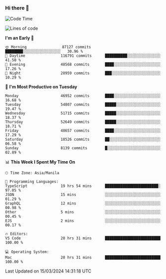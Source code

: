 ### Hi there 👋

<!--START_SECTION:waka-->
![Code Time](http://img.shields.io/badge/Code%20Time-4%2C962%20hrs%2030%20mins-blue)

![Lines of code](https://img.shields.io/badge/From%20Hello%20World%20I%27ve%20Written-120.0%20million%20lines%20of%20code-blue)

**I'm an Early 🐤** 

```text
🌞 Morning                87127 commits       ████████░░░░░░░░░░░░░░░░░   30.96 % 
🌆 Daytime                116791 commits      ██████████░░░░░░░░░░░░░░░   41.50 % 
🌃 Evening                48568 commits       ████░░░░░░░░░░░░░░░░░░░░░   17.26 % 
🌙 Night                  28959 commits       ███░░░░░░░░░░░░░░░░░░░░░░   10.29 % 
```
📅 **I'm Most Productive on Tuesday** 

```text
Monday                   46952 commits       ████░░░░░░░░░░░░░░░░░░░░░   16.68 % 
Tuesday                  54807 commits       █████░░░░░░░░░░░░░░░░░░░░   19.47 % 
Wednesday                51715 commits       █████░░░░░░░░░░░░░░░░░░░░   18.37 % 
Thursday                 52649 commits       █████░░░░░░░░░░░░░░░░░░░░   18.71 % 
Friday                   48657 commits       ████░░░░░░░░░░░░░░░░░░░░░   17.29 % 
Saturday                 18526 commits       ██░░░░░░░░░░░░░░░░░░░░░░░   06.58 % 
Sunday                   8139 commits        █░░░░░░░░░░░░░░░░░░░░░░░░   02.89 % 
```


📊 **This Week I Spent My Time On** 

```text
🕑︎ Time Zone: Asia/Manila

💬 Programming Languages: 
TypeScript               19 hrs 54 mins      ████████████████████████░   97.05 % 
JSON                     15 mins             ░░░░░░░░░░░░░░░░░░░░░░░░░   01.29 % 
GraphQL                  12 mins             ░░░░░░░░░░░░░░░░░░░░░░░░░   00.98 % 
Other                    5 mins              ░░░░░░░░░░░░░░░░░░░░░░░░░   00.45 % 
EJS                      2 mins              ░░░░░░░░░░░░░░░░░░░░░░░░░   00.17 % 

🔥 Editors: 
VS Code                  20 hrs 31 mins      █████████████████████████   100.00 % 

💻 Operating System: 
Mac                      20 hrs 31 mins      █████████████████████████   100.00 % 
```


 Last Updated on 15/03/2024 14:31:18 UTC
<!--END_SECTION:waka-->


<!--
**rad182/rad182** is a ✨ _special_ ✨ repository because its `README.md` (this file) appears on your GitHub profile.

Here are some ideas to get you started:

- 🔭 I’m currently working on ...
- 🌱 I’m currently learning ...
- 👯 I’m looking to collaborate on ...
- 🤔 I’m looking for help with ...
- 💬 Ask me about ...
- 📫 How to reach me: ...
- 😄 Pronouns: ...
- ⚡ Fun fact: ...
-->
